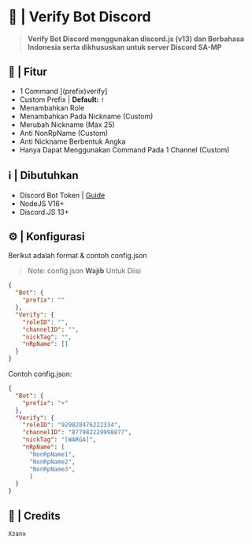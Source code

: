 # 📝 | Verify Bot Discord
> **Verify Bot Discord menggunakan discord.js (v13) dan Berbahasa Indonesia serta dikhususkan untuk server Discord SA-MP**
## 🚀 | Fitur
- 1 Command [(prefix)verify]
- Custom Prefix |  **Default:** ```!```
- Menambahkan Role
- Menambahkan Pada Nickname (Custom)
- Merubah Nickname (Max 25)
- Anti NonRpName (Custom)
- Anti Nickname Berbentuk Angka
- Hanya Dapat Menggunakan Command Pada 1 Channel (Custom)
## ℹ️ | Dibutuhkan
- Discord Bot Token | [Guide](https://discordjs.guide/preparations/setting-up-a-bot-application.html#creating-your-bot)
- NodeJS V16+
- Discord.JS 13+
## ⚙️ | Konfigurasi
Berikut adalah format & contoh config.json
> Note: config.json **Wajib** Untuk Diisi
```json
{
  "Bot": {
    "prefix": ""
  },
  "Verify": {
    "roleID": "",
    "channelID": "",
    "nickTag": "", 
    "nRpName": []
  }
}
```
Contoh config.json:
```json
{
  "Bot": {
    "prefix": "+" 
  },
  "Verify": {
    "roleID": "929828476222334",
    "channelID": "877982229998877",
    "nickTag": "[WARGA]",
    "nRpName": [
      "NonRpName1",
      "NonRpName2",
      "NonRpName3",
      ]
  }
}
```
## 👑 | Credits
```Xzanx```
